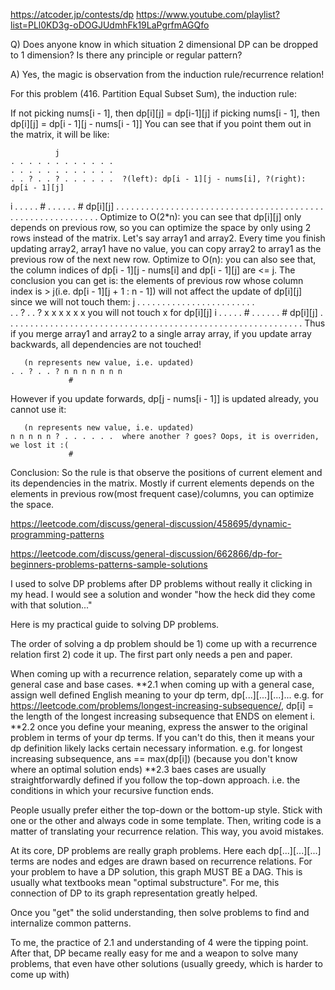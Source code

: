 https://atcoder.jp/contests/dp
https://www.youtube.com/playlist?list=PLl0KD3g-oDOGJUdmhFk19LaPgrfmAGQfo



Q) Does anyone know in which situation 2 dimensional DP can be dropped to 1 dimension? Is there any principle or regular pattern?

A) Yes, the magic is observation from the induction rule/recurrence relation!
   
   For this problem (416. Partition Equal Subset Sum), the induction rule:
   
   If not picking nums[i - 1], then dp[i][j] = dp[i-1][j]
   if picking nums[i - 1], then dp[i][j] = dp[i - 1][j - nums[i - 1]]
   You can see that if you point them out in the matrix, it will be like:
   
   			  j
   	. . . . . . . . . . . . 
   	. . . . . . . . . . . .  
   	. . ? . . ? . . . . . .  ?(left): dp[i - 1][j - nums[i], ?(right): dp[i - 1][j]
   i	. . . . . # . . . . . .  # dp[i][j]
   	. . . . . . . . . . . . 
   	. . . . . . . . . . . . 
   	. . . . . . . . . . . . 
   	. . . . . . . . . . . . 
   	. . . . . . . . . . . . 
   Optimize to O(2*n): you can see that dp[i][j] only depends on previous row, so you can optimize the space by only using 2 rows instead of the matrix. Let's say array1 and array2. Every time you finish updating array2, array1 have no value, you can copy array2 to array1 as the previous row of the next new row.
   Optimize to O(n): you can also see that, the column indices of dp[i - 1][j - nums[i] and dp[i - 1][j] are <= j. The conclusion you can get is: the elements of previous row whose column index is > j(i.e. dp[i - 1][j + 1 : n - 1]) will not affect the update of dp[i][j] since we will not touch them:
   			  j
   	. . . . . . . . . . . . 
   	. . . . . . . . . . . .  
   	. . ? . . ? x x x x x x  you will not touch x for dp[i][j]
   i	. . . . . # . . . . . .  # dp[i][j]
   	. . . . . . . . . . . . 
   	. . . . . . . . . . . . 
   	. . . . . . . . . . . . 
   	. . . . . . . . . . . . 
   	. . . . . . . . . . . . 
   Thus if you merge array1 and array2 to a single array array, if you update array backwards, all dependencies are not touched!
   
       (n represents new value, i.e. updated)
   	. . ? . . ? n n n n n n n
                 #  
   However if you update forwards, dp[j - nums[i - 1]] is updated already, you cannot use it:
   
       (n represents new value, i.e. updated)
   	n n n n n ? . . . . . .  where another ? goes? Oops, it is overriden, we lost it :(
                 #  
   Conclusion:
   So the rule is that observe the positions of current element and its dependencies in the matrix. Mostly if current elements depends on the elements in previous row(most frequent case)/columns, you can optimize the space.
   
   
   
   https://leetcode.com/discuss/general-discussion/458695/dynamic-programming-patterns
   
   
   https://leetcode.com/discuss/general-discussion/662866/dp-for-beginners-problems-patterns-sample-solutions
   
I used to solve DP problems after DP problems without really it clicking in my head. I would see a solution and wonder "how the heck did they come with that solution..."

Here is my practical guide to solving DP problems.

The order of solving a dp problem should be 1) come up with a recurrence relation first 2) code it up. The first part only needs a pen and paper.

When coming up with a recurrence relation, separately come up with a general case and base cases.
**2.1 when coming up with a general case, assign well defined English meaning to your dp term, dp[...][...][...]... e.g. for https://leetcode.com/problems/longest-increasing-subsequence/, dp[i] = the length of the longest increasing subsequence that ENDS on element i.
**2.2 once you define your meaning, express the answer to the original problem in terms of your dp terms. If you can't do this, then it means your dp definition likely lacks certain necessary information. e.g. for longest increasing subsequence, ans == max(dp[i]) (because you don't know where an optimal solution ends)
**2.3 baes cases are usually straightforwardly defined if you follow the top-down approach. i.e. the conditions in which your recursive function ends.

People usually prefer either the top-down or the bottom-up style. Stick with one or the other and always code in some template. Then, writing code is a matter of translating your recurrence relation. This way, you avoid mistakes.

At its core, DP problems are really graph problems. Here each dp[...][...][...] terms are nodes and edges are drawn based on recurrence relations. For your problem to have a DP solution, this graph MUST BE a DAG. This is usually what textbooks mean "optimal substructure". For me, this connection of DP to its graph representation greatly helped.

Once you "get" the solid understanding, then solve problems to find and internalize common patterns.

To me, the practice of 2.1 and understanding of 4 were the tipping point. After that, DP became really easy for me and a weapon to solve many problems, that even have other solutions (usually greedy, which is harder to come up with)